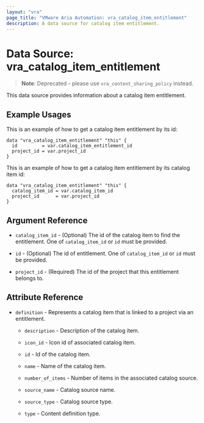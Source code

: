 ```yaml
---
layout: "vra"
page_title: "VMware Aria Automation: vra_catalog_item_entitlement"
description: A data source for catalog item entitlement.
---
```


# Data Source: vra_catalog_item_entitlement

> **Note**:  Deprecated - please use `vra_content_sharing_policy` instead.

This data source provides information about a catalog item entitlement.

## Example Usages

This is an example of how to get a catalog item entitlement by its id:

```hcl
data "vra_catalog_item_entitlement" "this" {
  id         = var.catalog_item_entitlement_id
  project_id = var.project_id
}
```

This is an example of how to get a catalog item entitlement by its catalog item id:

```hcl
data "vra_catalog_item_entitlement" "this" {
  catalog_item_id = var.catalog_item_id
  project_id      = var.project_id
}
```

## Argument Reference

* `catalog_item_id` - (Optional) The id of the catalog item to find the entitlement. One of `catalog_item_id` or `id` must be provided.

* `id` - (Optional) The id of entitlement. One of `catalog_item_id` or `id` must be provided.

* `project_id` - (Required) The id of the project that this entitlement belongs to.

## Attribute Reference

* `definition` - Represents a catalog item that is linked to a project via an entitlement.

  * `description` - Description of the catalog item.

  * `icon_id` - Icon id of associated catalog item.

  * `id` - Id of the catalog item.

  * `name` - Name of the catalog item.

  * `number_of_items` - Number of items in the associated catalog source.

  * `source_name` - Catalog source name.

  * `source_type` - Catalog source type.

  * `type` - Content definition type.
